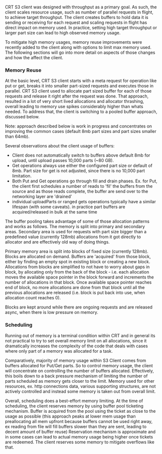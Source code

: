 CRT S3 client was designed with throughput as a primary goal. As such, the client
scales resource usage, such as number of parallel requests in flight, to achieve
target throughput. The client creates buffers to hold data it is sending or
receiving for each request and scaling requests in flight has direct impact on
memory used. In practice, setting high target throughput or larger part size can
lead to high observed memory usage. 

To mitigate high memory usages, memory reuse improvements were recently added to
the client along with options to limit max memory used. The following sections
will go into more detail on aspects of those changes and how the affect the
client. 

### Memory Reuse
At the basic level, CRT S3 client starts with a meta request for operation like
put or get, breaks it into smaller part-sized requests and executes those in
parallel. CRT S3 client used to allocate part sized buffer for each of those
requests and release it right after the request was done. That approach,
resulted in a lot of very short lived allocations and allocator thrashing,
overall leading to memory use spikes considerably higher than whats needed. To
address that, the client is switching to a pooled buffer approach, discussed
below. 

Note: approach described below is work in progress and concentrates on improving
the common cases (default 8mb part sizes and part sizes smaller than 64mb).

Several observations about the client usage of buffers:
- Client does not automatically switch to buffers above default 8mb for upload, until
  upload passes 10,000 parts (~80 GB).
- Get operations always use either the configured part size or default of 8mb.
  Part size for get is not adjusted, since there is no 10,000 part limitation.
- Both Put and Get operations go through fill and drain phases. Ex. for Put, the
  client first schedules a number of reads to 'fil' the buffers from the source
  and as those reads complete, the buffer are send over to the networking layer
  are 'drained'
- individual uploadParts or ranged gets operations typically have a similar
  lifespan (with some caveats). in practice part buffers are acquired/released
  in bulk at the same time

The buffer pooling takes advantage of some of those allocation patterns and
works as follows. 
The memory is split into primary and secondary areas. Secondary area is used for
requests with part size bigger than a predefined value (currently 128mb)
allocations from it got directly to allocator and are effectively old way of
doing things. 

Primary memory area is split into blocks of fixed size (currently 128mb). Blocks
are allocated on demand. Buffers are 'acquired' from those block, either by
finding an empty spot in existing block or creating a new block. Allocations
from blocks are simplified to not have to worry about gaps in block, by
allocating only from the back of the block - i.e. each allocation moves the
available space pointer in the block forward and increments the number of
allocations in that block. Once available space pointer reaches end of block, no
more allocations are done from that block until all the previous allocations are
released (i.e. block is put back into use, when allocation count reaches 0).

Blocks are kept around while there are ongoing requests and are released async,
when there is low pressure on memory.

### Scheduling
Running out of memory is a terminal condition within CRT and in general its not
practical to try to set overall memory limit on all allocations, since it
dramatically increases the complexity of the code that deals with cases where
only part of a memory was allocated for a task.

Comparatively, majority of memory usage within S3 Client comes from buffers
allocated for Put/Get parts. So to control memory usage, the client will
concentrate on controlling the number of buffers allocated. Effectively, this
boils down to a back pressure mechanism of limiting the number of parts
scheduled as memory gets closer to the limit. Memory used for other resources,
ex. http connections data, various supporting structures, are not actively
controlled and instead some memory is taken out from overall limit.

Overall, scheduling does a best-effort memory limiting. At the time of
scheduling, the client reserves memory by using buffer pool ticketing mechanism.
Buffer is acquired from the pool using the ticket as close to the usage as
possible (this approach peaks at lower mem usage than preallocating all mem
upfront because buffers cannot be used right away, ex reading from file will
fill buffers slower than they are sent, leading to decent amount of buffer reuse)
Reservation mechanism is approximate and in some cases can lead to actual memory
usage being higher once tickets are redeemed. The client reserves some memory to
mitigate overflows like that.
